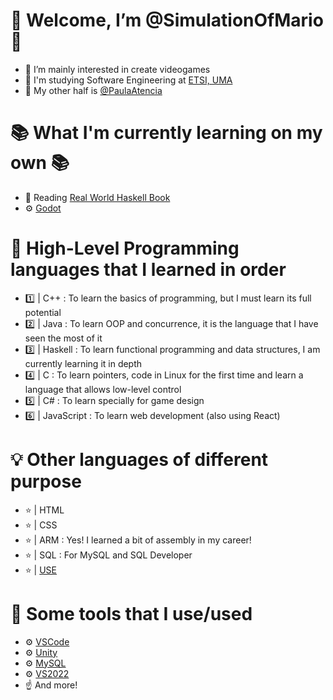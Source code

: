 # 🎇 Welcome, I’m @SimulationOfMario 🎇
- 👀 I’m mainly interested in create videogames
- 📖 I'm studying Software Engineering at [ETSI, UMA](https://www.uma.es/etsi-informatica/)
- 💜 My other half is [@PaulaAtencia](https://github.com/PaulaAtencia)

# 📚 What I'm currently learning on my own 📚
- 🧮 Reading [Real World Haskell Book](https://book.realworldhaskell.org/)
- ⚙ [Godot](https://godotengine.org/)

# 🧠 High-Level Programming languages that I learned in order 
- 1️⃣ | C++        : To learn the basics of programming, but I must learn its full potential
- 2️⃣ | Java       : To learn OOP and concurrence, it is the language that I have seen the most of it
- 3️⃣ | Haskell    : To learn functional programming and data structures, I am currently learning it in depth
- 4️⃣ | C          : To learn pointers, code in Linux for the first time and learn a language that allows low-level control
- 5️⃣ | C#         : To learn specially for game design
- 6️⃣ | JavaScript : To learn web development (also using React)

# 💡 Other languages of different purpose
- ⭐ | HTML
- ⭐ | CSS
- ⭐ | ARM   : Yes! I learned a bit of assembly in my career!
- ⭐ | SQL   : For MySQL and SQL Developer
- ⭐ | [USE](https://github.com/useocl/use)

# 🧰 Some tools that I use/used
- ⚙️ [VSCode](https://code.visualstudio.com/)
- ⚙️ [Unity](https://unity.com/es)
- ⚙️ [MySQL](https://www.mysql.com/)
- ⚙️ [VS2022](https://visualstudio.microsoft.com/es/vs/)
- ☝️ And more!

<!---
SimulationOfMario/SimulationOfMario is a ✨ special ✨ repository because its `README.md` (this file) appears on your GitHub profile.
You can click the Preview link to take a look at your changes.
--->
